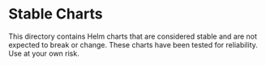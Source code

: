 # Stable Charts

This directory contains Helm charts that are considered stable and are not expected to break or change. These charts have been tested for reliability. Use at your own risk.
